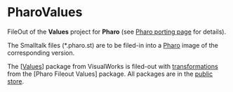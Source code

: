 # PharoValues
FileOut of the **Values** project for **Pharo** (see [Pharo porting page](https://wiki.pdftalk.de/doku.php?id=pharoport) for details).

The Smalltalk files (*.pharo<version>.st) are to be filed-in into a [Pharo](https://pharo.org/download/) image of the corresponding version.

The [[Values](https://wiki.pdftalk.de/doku.php?id=complexvalues)] package from VisualWorks is filed-out with [transformations](https://wiki.pdftalk.de/doku.php?id=smalltalktransform) from the [Pharo Fileout Values] package. All packages are in the [public store](https://wiki.pdftalk.de/doku.php?id=storeaccess).
